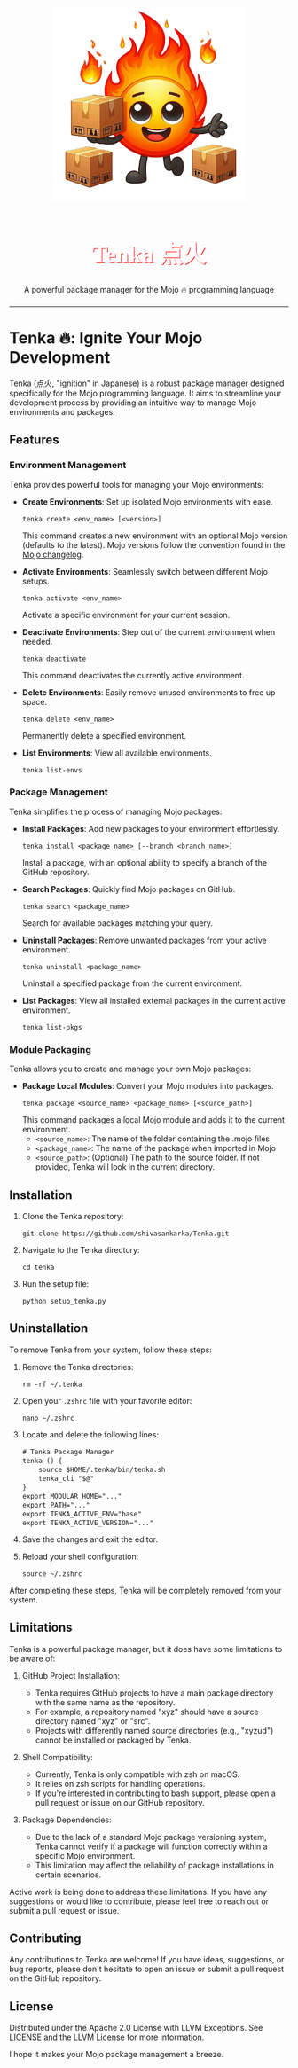 <a name="readme-top"></a>

<div align="center">
  <a href="">
    <img src="./assets/tenka_logo.png" alt="Logo" width="350" height="350">
  </a>

  <h1 align="center" style="font-size: 3em; color: white; font-family: 'Avenir'; text-shadow: 1px 1px red;">Tenka 点火</h1>

  <p align="center">
    A powerful package manager for the Mojo 🔥 programming language
  </p>
</div>

<p align="center">
    <hr style="border-top: 1px solid white; width: 100%; margin: 20px 0;">
</p>

# Tenka 🔥: Ignite Your Mojo Development

Tenka (点火, "ignition" in Japanese) is a robust package manager designed specifically for the Mojo programming language. It aims to streamline your development process by providing an intuitive way to manage Mojo environments and packages.

## Features

### Environment Management

Tenka provides powerful tools for managing your Mojo environments:

- **Create Environments**: Set up isolated Mojo environments with ease.
  ```
  tenka create <env_name> [<version>]
  ```
  This command creates a new environment with an optional Mojo version (defaults to the latest). Mojo versions follow the convention found in the [Mojo changelog](https://docs.modular.com/mojo/changelog).

- **Activate Environments**: Seamlessly switch between different Mojo setups.
  ```
  tenka activate <env_name>
  ```
  Activate a specific environment for your current session.

- **Deactivate Environments**: Step out of the current environment when needed.
  ```
  tenka deactivate
  ```
  This command deactivates the currently active environment.

- **Delete Environments**: Easily remove unused environments to free up space.
  ```
  tenka delete <env_name>
  ```
  Permanently delete a specified environment.

- **List Environments**: View all available environments.
  ```
  tenka list-envs
  ```

### Package Management

Tenka simplifies the process of managing Mojo packages:

- **Install Packages**: Add new packages to your environment effortlessly.
  ```
  tenka install <package_name> [--branch <branch_name>]
  ```
  Install a package, with an optional ability to specify a branch of the GitHub repository.

- **Search Packages**: Quickly find Mojo packages on GitHub.
  ```
  tenka search <package_name>
  ```
  Search for available packages matching your query.

- **Uninstall Packages**: Remove unwanted packages from your active environment.
  ```
  tenka uninstall <package_name>
  ```
  Uninstall a specified package from the current environment.

- **List Packages**: View all installed external packages in the current active environment.
  ```
  tenka list-pkgs
  ```

### Module Packaging

Tenka allows you to create and manage your own Mojo packages:

- **Package Local Modules**: Convert your Mojo modules into packages.
  ```
  tenka package <source_name> <package_name> [<source_path>]
  ```
  This command packages a local Mojo module and adds it to the current environment. 
  - `<source_name>`: The name of the folder containing the .mojo files
  - `<package_name>`: The name of the package when imported in Mojo
  - `<source_path>`: (Optional) The path to the source folder. If not provided, Tenka will look in the current directory.

## Installation

1. Clone the Tenka repository:
   ```
   git clone https://github.com/shivasankarka/Tenka.git
   ```
2. Navigate to the Tenka directory:
   ```
   cd tenka
   ```
3. Run the setup file:
   ```
   python setup_tenka.py
   ```

## Uninstallation

To remove Tenka from your system, follow these steps:

1. Remove the Tenka directories:
   ```
   rm -rf ~/.tenka
   ```

2. Open your `.zshrc` file with your favorite editor:
   ```
   nano ~/.zshrc
   ```

3. Locate and delete the following lines:
   ```
   # Tenka Package Manager
   tenka () {
       source $HOME/.tenka/bin/tenka.sh
       tenka_cli "$@"
   }
   export MODULAR_HOME="..."
   export PATH="..."
   export TENKA_ACTIVE_ENV="base"
   export TENKA_ACTIVE_VERSION="..."
   ```

4. Save the changes and exit the editor.

5. Reload your shell configuration:
   ```
   source ~/.zshrc
   ```

After completing these steps, Tenka will be completely removed from your system.

## Limitations

Tenka is a powerful package manager, but it does have some limitations to be aware of:

1. GitHub Project Installation:
   - Tenka requires GitHub projects to have a main package directory with the same name as the repository.
   - For example, a repository named "xyz" should have a source directory named "xyz" or "src".
   - Projects with differently named source directories (e.g., "xyzud") cannot be installed or packaged by Tenka.

2. Shell Compatibility:
   - Currently, Tenka is only compatible with zsh on macOS.
   - It relies on zsh scripts for handling operations.
   - If you're interested in contributing to bash support, please open a pull request or issue on our GitHub repository.

3. Package Dependencies:
   - Due to the lack of a standard Mojo package versioning system, Tenka cannot verify if a package will function correctly within a specific Mojo environment.
   - This limitation may affect the reliability of package installations in certain scenarios.

Active work is being done to address these limitations. If you have any suggestions or would like to contribute, please feel free to reach out or submit a pull request or issue. 

## Contributing

Any contributions to Tenka are welcome! If you have ideas, suggestions, or bug reports, please don't hesitate to open an issue or submit a pull request on the GitHub repository.

## License
Distributed under the Apache 2.0 License with LLVM Exceptions. See [LICENSE](https://github.com/Mojo-Numerics-and-Algorithms-group/NuMojo/blob/main/LICENSE) and the LLVM [License](https://llvm.org/LICENSE.txt) for more information.

I hope it makes your Mojo package management a breeze.
